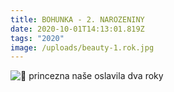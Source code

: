 ```yaml
---
title: BOHUNKA - 2. NAROZENINY
date: 2020-10-01T14:13:01.819Z
tags: "2020"
image: /uploads/beauty-1.rok.jpg
---
```

![🎂](https://static.xx.fbcdn.net/images/emoji.php/v9/t5/1/16/1f382.png) princezna naše oslavila dva roky